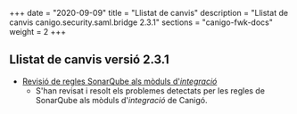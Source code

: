 +++
date        = "2020-09-09"
title       = "Llistat de canvis"
description = "Llistat de canvis canigo.security.saml.bridge 2.3.1"
sections    = "canigo-fwk-docs"
weight		= 2
+++

## Llistat de canvis versió 2.3.1

- [Revisió de regles SonarQube als mòduls d'_integració_](/noticies/2020-09-09-Revisio_regles_SonarQube_moduls_integracio/)
   - S'han revisat i resolt els problemes detectats per les regles de SonarQube als mòduls d'_integració_ de Canigó.

